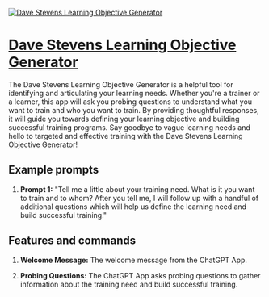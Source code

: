 [![Dave Stevens Learning Objective Generator](null)](https://chat.openai.com/g/g-SemHCnqMU-dave-stevens-learning-objective-generator)

# [Dave Stevens Learning Objective Generator](https://chat.openai.com/g/g-SemHCnqMU-dave-stevens-learning-objective-generator)

The Dave Stevens Learning Objective Generator is a helpful tool for identifying and articulating your learning needs. Whether you're a trainer or a learner, this app will ask you probing questions to understand what you want to train and who you want to train. By providing thoughtful responses, it will guide you towards defining your learning objective and building successful training programs. Say goodbye to vague learning needs and hello to targeted and effective training with the Dave Stevens Learning Objective Generator!

## Example prompts

1. **Prompt 1:** "Tell me a little about your training need. What is it you want to train and to whom? After you tell me, I will follow up with a handful of additional questions which will help us define the learning need and build successful training."

## Features and commands

1. **Welcome Message:** The welcome message from the ChatGPT App.

2. **Probing Questions:** The ChatGPT App asks probing questions to gather information about the training need and build successful training.